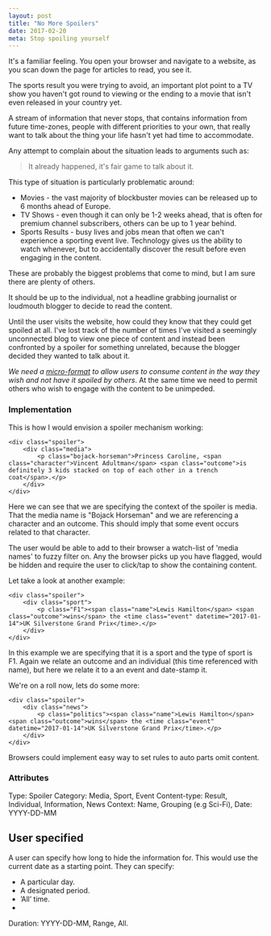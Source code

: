 ```yaml
---
layout: post
title: "No More Spoilers"
date: 2017-02-20
meta: Stop spoiling yourself
---
```


It's a familiar feeling. You open your browser and navigate to a website, as you scan down the page for articles to read, you see it.

The sports result you were trying to avoid, an important plot point to a TV show you haven't got round to viewing or the ending to a movie that isn't even released in your country yet.

A stream of information that never stops, that contains information from future time-zones, people with different priorities to your own, that really want to talk about the thing your life hasn't yet had time to accommodate.

Any attempt to complain about the situation leads to arguments such as:

> It already happened, it's fair game to talk about it.

This type of situation is particularly problematic around:

- Movies - the vast majority of blockbuster movies can be released up to 6 months ahead of Europe.
- TV Shows - even though it can only be 1-2 weeks ahead, that is often for premium channel subscribers, others can be up to 1 year behind.
- Sports Results - busy lives and jobs mean that often we can't experience a sporting event live. Technology gives us the ability to watch whenever, but to accidentally discover the result before even engaging in the content.

These are probably the biggest problems that come to mind, but I am sure there are plenty of others.

It should be up to the individual, not a headline grabbing journalist or loudmouth blogger to decide to read the content.

Until the user visits the website, how could they know that they could get spoiled at all. I've lost track of the number of times I've visited a seemingly unconnected blog to view one piece of content and instead been confronted by a spoiler for something unrelated, because the blogger decided they wanted to talk about it.

*We need a [micro-format](http://microformat.org) to allow users to consume content in the way they wish and not have it spoiled by others*. At the same time we need to permit others who wish to engage with the content to be unimpeded.

### Implementation

This is how I would envision a spoiler mechanism working:

```
<div class="spoiler">
    <div class="media">
        <p class="bojack-horseman">Princess Caroline, <span class="character">Vincent Adultman</span> <span class="outcome">is definitely 3 kids stacked on top of each other in a trench coat</span>.</p>
    </div>
</div>
```
Here we can see that we are specifying  the context of the spoiler is media. That the media name is "Bojack Horseman" and we are referencing a character and an outcome. This should imply that some event occurs related to that character.

The user would be able to add to their browser a watch-list of 'media names' to fuzzy filter on. Any the browser picks up you have flagged, would be hidden and require the user to click/tap to show the containing content.

Let take a look at another example:

```
<div class="spoiler">
    <div class="sport">
        <p class="F1"><span class="name">Lewis Hamilton</span> <span class="outcome">wins</span> the <time class="event" datetime="2017-01-14">UK Silverstone Grand Prix</time>.</p>
    </div>
</div>
```

In this example we are specifying that it is a sport and the type of sport is F1. Again we relate an outcome and an individual (this time referenced with name), but here we relate it to a an event and date-stamp it.


We're on a roll now, lets do some more:

```
<div class="spoiler">
    <div class="news">
        <p class="politics"><span class="name">Lewis Hamilton</span> <span class="outcome">wins</span> the <time class="event" datetime="2017-01-14">UK Silverstone Grand Prix</time>.</p>
    </div>
</div>
```



Browsers could implement easy way to set rules to auto parts omit content.

### Attributes
Type: Spoiler
Category: Media, Sport, Event
Content-type: Result, Individual, Information, News
Context: Name, Grouping (e.g Sci-Fi),
Date: YYYY-DD-MM

## User specified
A user can specify how long to hide the information for. This would use the current date as a starting point.
They can specify:

 - A particular day.
- A designated period.
- ’All’ time.
-
Duration: YYYY-DD-MM, Range, All.
